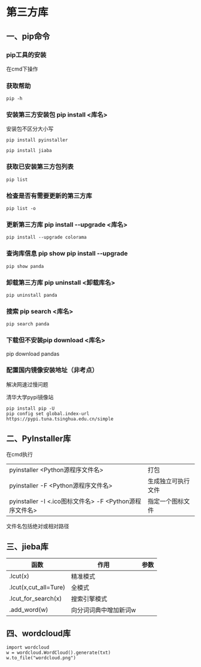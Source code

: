 # 第三方库

## 一、pip命令
### pip工具的安装
在cmd下操作

### 获取帮助
```
pip -h
```
### 安装第三方安装包 pip install <库名>
安装包不区分大小写
```
pip install pyinstaller
```
```
pip install jiaba
```

### 获取已安装第三方包列表
```
pip list
```
### 检查是否有需要更新的第三方库
```
pip list -o
```
### 更新第三方库 pip install --upgrade <库名>
```
pip install --upgrade colorama
```

### 查询库信息 pip show pip install --upgrade

```
pip show panda
```

### 卸载第三方库 pip uninstall <卸载库名>

```
pip uninstall panda
```


### 搜索 pip search <库名>

```
pip search panda
```

### 下载但不安装pip download <库名>

pip download pandas

### 配置国内镜像安装地址（非考点）

解决网速过慢问题

清华大学pypi镜像站

```
pip install pip -U
pip config set global.index-url https://pypi.tuna.tsinghua.edu.cn/simple
```

## 二、PyInstaller库

在cmd执行

|                                                          |                    |
| -------------------------------------------------------- | ------------------ |
| pyinstaller <Python源程序文件名>                         | 打包               |
| pyinstaller -F <Python源程序文件名>                      | 生成独立可执行文件 |
| pyinstaller -I <.ico图标文件名>  -F <Python源程序文件名> | 指定一个图标文件   |

文件名包括绝对或相对路径

##  三、jieba库

| 函数                  | 作用                  | 参数 |
| --------------------- | --------------------- | ---- |
| .lcut(x)              | 精准模式              |      |
| .lcut(x,cut_all=Ture) | 全模式                |      |
| .lcut_for_search(x)   | 搜索引擎模式          |      |
| .add_word(w)          | 向分词词典中增加新词w |      |



## 四、wordcloud库

```
import wordcloud
w = wordcloud.WordCloud().generate(txt)
w.to_file("wordcloud.png")
```



